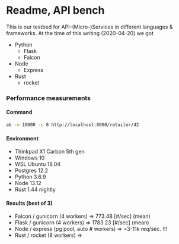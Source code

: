 # Readme, API bench

This is our testbed for API-(Micro-)Services in different languages & frameworks. At the time of this writing (2020-04-20) we got

* Python
  - Flask
  - Falcon
* Node
  - Express
* Rust
  - rocket


### Performance measurements

#### Command

```bash
ab -n 10000 -c 8 http://localhost:8000/retailer/42
```

#### Environment

* Thinkpad X1 Carbon 5th gen
* Windows 10
* WSL Ubuntu 18.04
* Postgres 12.2
* Python 3.6.9
* Node 13.12
* Rust 1.44 nightly


#### Results (best of 3)

* Falcon / gunicorn (4 workers) => 773.48 [#/sec] (mean)
* Flask / gunicorn (4 workers) => 1783.23 [#/sec] (mean)
* Node / express (pg pool, auto # workers) => ~3-11k req/sec. !!!
* Rust / rocket (8 workers) => 
